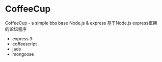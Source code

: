 CoffeeCup
=========

CoffeeCup - a simple bbs base Node.js & express
基于Node.js express框架的论坛程序

* express 3
* coffeescript 
* jade
* mongoose 

